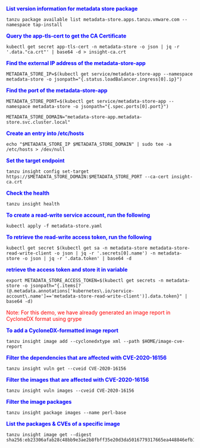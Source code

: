 <p style="color:blue"><strong> List version information for metadata store package  </strong></p>

```execute
tanzu package available list metadata-store.apps.tanzu.vmware.com --namespace tap-install
```

<p style="color:blue"><strong> Query the app-tls-cert to get the CA Certificate </strong></p>

```execute
kubectl get secret app-tls-cert -n metadata-store -o json | jq -r '.data."ca.crt"' | base64 -d > insight-ca.crt
```

<p style="color:blue"><strong> Find the external IP address of the metadata-store-app </strong></p>

```execute
METADATA_STORE_IP=$(kubectl get service/metadata-store-app --namespace metadata-store -o jsonpath="{.status.loadBalancer.ingress[0].ip}")
```

<p style="color:blue"><strong> Find the port of the metadata-store-app </strong></p>

```execute
METADATA_STORE_PORT=$(kubectl get service/metadata-store-app --namespace metadata-store -o jsonpath="{.spec.ports[0].port}")
```

```execute
METADATA_STORE_DOMAIN="metadata-store-app.metadata-store.svc.cluster.local"
```

<p style="color:blue"><strong> Create an entry into /etc/hosts </strong></p>

```execute
echo "$METADATA_STORE_IP $METADATA_STORE_DOMAIN" | sudo tee -a /etc/hosts > /dev/null
```

<p style="color:blue"><strong> Set the target endpoint </strong></p>

```execute
tanzu insight config set-target https://$METADATA_STORE_DOMAIN:$METADATA_STORE_PORT --ca-cert insight-ca.crt
```

<p style="color:blue"><strong> Check the health </strong></p>

```execute
tanzu insight health
```

<p style="color:blue"><strong> To create a read-write service account, run the following </strong></p>

```execute
kubectl apply -f metadata-store.yaml
```

<p style="color:blue"><strong> To retrieve the read-write access token, run the following </strong></p>

```execute
kubectl get secret $(kubectl get sa -n metadata-store metadata-store-read-write-client -o json | jq -r '.secrets[0].name') -n metadata-store -o json | jq -r '.data.token' | base64 -d
```

<p style="color:blue"><strong> retrieve the access token and store it in variable</strong></p>

```execute
export METADATA_STORE_ACCESS_TOKEN=$(kubectl get secrets -n metadata-store -o jsonpath="{.items[?(@.metadata.annotations['kubernetes\.io/service-account\.name']=='metadata-store-read-write-client')].data.token}" | base64 -d)
```

<p style="color:red"> Note: For this demo, we have already generated an image report in CycloneDX format using grype </p>

<p style="color:blue"><strong> To add a CycloneDX-formatted image report </strong></p>

```execute
tanzu insight image add --cyclonedxtype xml --path $HOME/image-cve-report
```

<p style="color:blue"><strong> Filter the dependencies that are affected with CVE-2020-16156 </strong></p>

```execute
tanzu insight vuln get --cveid CVE-2020-16156
```

<p style="color:blue"><strong> Filter the images that are affected with CVE-2020-16156 </strong></p>

```execute
tanzu insight vuln images --cveid CVE-2020-16156
```

<p style="color:blue"><strong> Filter the image packages </strong></p>

```execute
tanzu insight package images --name perl-base
```

<p style="color:blue"><strong> List the packages & CVEs of a specific image </strong></p>

```execute
tanzu insight image get --digest sha256:eb23306afab28c48bb9e3ae2b8fbff35e20d3da5016779317665ea448846efb1
```
